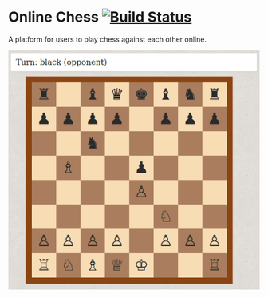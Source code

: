 # Online Chess [![Build Status](https://travis-ci.org/pawn-stars/chess-app.svg?branch=master)](https://travis-ci.org/pawn-stars/chess-app)

A platform for users to play chess against each other online.

![screenshot](screenshots/screenshot1.png 'screenshot')
